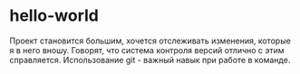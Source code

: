 # hello-world

Проект становится большим, хочется отслеживать 
изменения, которые я в него вношу. Говорят, что
система контроля версий отлично с этим справляется.
Использование git - важный навык при работе в команде.
